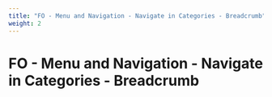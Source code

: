 ```yaml
---
title: "FO - Menu and Navigation - Navigate in Categories - Breadcrumb"
weight: 2
---
```


# FO - Menu and Navigation - Navigate in Categories - Breadcrumb
